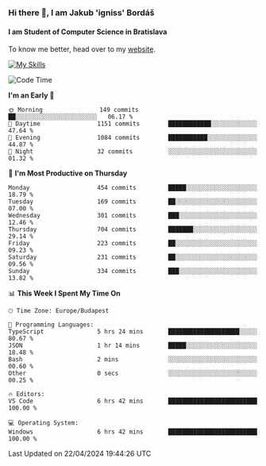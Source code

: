 ### Hi there 👋, I am Jakub 'igniss' Bordáš

#### I am Student of Computer Science in Bratislava
To know me better, head over to my [website](https://bordas.sk).

[![My Skills](https://skillicons.dev/icons?i=js,html,css,figma,svelte,java,kotlin,python,postgresql,typescript,nest,nodejs)](https://bordas.sk)


<!--START_SECTION:waka-->
![Code Time](http://img.shields.io/badge/Code%20Time-1%2C474%20hrs%2051%20mins-blue)

**I'm an Early 🐤** 

```text
🌞 Morning                149 commits         ██░░░░░░░░░░░░░░░░░░░░░░░   06.17 % 
🌆 Daytime                1151 commits        ████████████░░░░░░░░░░░░░   47.64 % 
🌃 Evening                1084 commits        ███████████░░░░░░░░░░░░░░   44.87 % 
🌙 Night                  32 commits          ░░░░░░░░░░░░░░░░░░░░░░░░░   01.32 % 
```
📅 **I'm Most Productive on Thursday** 

```text
Monday                   454 commits         █████░░░░░░░░░░░░░░░░░░░░   18.79 % 
Tuesday                  169 commits         ██░░░░░░░░░░░░░░░░░░░░░░░   07.00 % 
Wednesday                301 commits         ███░░░░░░░░░░░░░░░░░░░░░░   12.46 % 
Thursday                 704 commits         ███████░░░░░░░░░░░░░░░░░░   29.14 % 
Friday                   223 commits         ██░░░░░░░░░░░░░░░░░░░░░░░   09.23 % 
Saturday                 231 commits         ██░░░░░░░░░░░░░░░░░░░░░░░   09.56 % 
Sunday                   334 commits         ███░░░░░░░░░░░░░░░░░░░░░░   13.82 % 
```


📊 **This Week I Spent My Time On** 

```text
🕑︎ Time Zone: Europe/Budapest

💬 Programming Languages: 
TypeScript               5 hrs 24 mins       ████████████████████░░░░░   80.67 % 
JSON                     1 hr 14 mins        █████░░░░░░░░░░░░░░░░░░░░   18.48 % 
Bash                     2 mins              ░░░░░░░░░░░░░░░░░░░░░░░░░   00.60 % 
Other                    0 secs              ░░░░░░░░░░░░░░░░░░░░░░░░░   00.25 % 

🔥 Editors: 
VS Code                  6 hrs 42 mins       █████████████████████████   100.00 % 

💻 Operating System: 
Windows                  6 hrs 42 mins       █████████████████████████   100.00 % 
```


 Last Updated on 22/04/2024 19:44:26 UTC
<!--END_SECTION:waka-->
